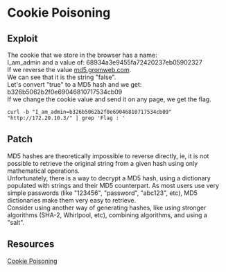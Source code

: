 # Cookie Poisoning

## Exploit

The cookie that we store in the browser has a name:\
I_am_admin and a value of: 68934a3e9455fa72420237eb05902327\
If we reverse the value [md5.gromweb.com](https://md5.gromweb.com/).\
We can see that it is the string "false".\
Let's convert "true" to a MD5 hash and we get: b326b5062b2f0e69046810717534cb09\
If we change the cookie value and send it on any page, we get the flag.

`curl -b "I_am_admin=b326b5062b2f0e69046810717534cb09" "http://172.20.10.3/" | grep 'Flag : '`

## Patch

MD5 hashes are theoretically impossible to reverse directly, ie, it is not possible to retrieve the original string from a given hash using only mathematical operations. \
Unfortunately, there is a way to decrypt a MD5 hash, using a dictionary populated with strings and their MD5 counterpart. As most users use very simple passwords (like "123456", "password", "abc123", etc), MD5 dictionaries make them very easy to retrieve. \
Consider using another way of generating hashes, like using stronger algorithms (SHA-2, Whirlpool, etc), combining algorithms, and using a "salt".

## Resources

[Cookie Poisoning](https://www.invicti.com/learn/cookie-poisoning/)
